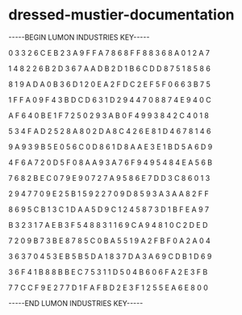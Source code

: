 # dressed-mustier-documentation

-----BEGIN LUMON INDUSTRIES KEY-----

0 3 3 2 6 C E B 2 3 A 9 F F A 7 8 6 8 F F 8 8 3 6 8 A 0 1 2 A 7

1 4 8 2 2 6 B 2 D 3 6 7 A A D B 2 D 1 B 6 C D D 8 7 5 1 8 5 8 6

8 1 9 A D A 0 B 3 6 D 1 2 0 E A 2 F D C 2 E F 5 F 0 6 6 3 B 7 5

1 F F A 0 9 F 4 3 B D C D 6 3 1 D 2 9 4 4 7 0 8 8 7 4 E 9 4 0 C

A F 6 4 0 B E 1 F 7 2 5 0 2 9 3 A B 0 F 4 9 9 3 8 4 2 C 4 0 1 8

5 3 4 F A D 2 5 2 8 A 8 0 2 D A 8 C 4 2 6 E 8 1 D 4 6 7 8 1 4 6

9 A 9 3 9 B 5 E 0 5 6 C 0 D 8 6 1 D 8 A A E 3 E 1 B D 5 A 6 D 9

4 F 6 A 7 2 0 D 5 F 0 8 A A 9 3 A 7 6 F 9 4 9 5 4 8 4 E A 5 6 B

7 6 8 2 B E C 0 7 9 E 9 0 7 2 7 A 9 5 8 6 E 7 D D 3 C 8 6 0 1 3

2 9 4 7 7 0 9 E 2 5 B 1 5 9 2 2 7 0 9 D 8 5 9 3 A 3 A A 8 2 F F

8 6 9 5 C B 1 3 C 1 D A A 5 D 9 C 1 2 4 5 8 7 3 D 1 B F E A 9 7

B 3 2 3 1 7 A E B 3 F 5 4 8 8 3 1 1 6 9 C A 9 4 8 1 0 C 2 D E D

7 2 0 9 B 7 3 B E 8 7 8 5 C 0 B A 5 5 1 9 A 2 F B F 0 A 2 A 0 4

3 6 3 7 0 4 5 3 E B 5 B 5 D A 1 8 3 7 D A 3 A 6 9 C D B 1 D 6 9

3 6 F 4 1 B 8 8 B B E C 7 5 3 1 1 D 5 0 4 B 6 0 6 F A 2 E 3 F B

7 7 C C F 9 E 2 7 7 D 1 F A F B D 2 E 3 F 1 2 5 5 E A 6 E 8 0 0

-----END LUMON INDUSTRIES KEY-----
